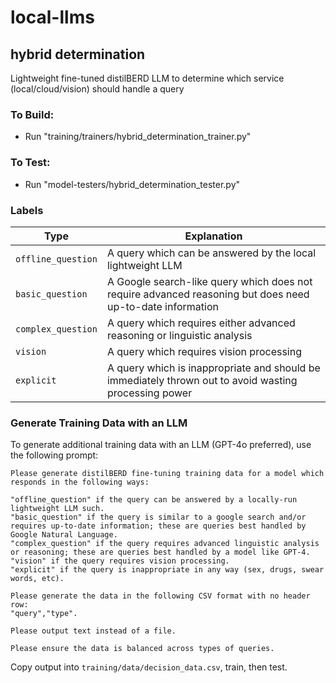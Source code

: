 # local-llms

## hybrid determination
Lightweight fine-tuned distilBERD LLM to determine which service (local/cloud/vision) should handle a query
### To Build:
- Run "training/trainers/hybrid_determination_trainer.py"
### To Test:
- Run "model-testers/hybrid_determination_tester.py"
### Labels
| Type               | Explanation                                                                                               |
|--------------------|-----------------------------------------------------------------------------------------------------------|
| `offline_question` | A query which can be answered by the local lightweight LLM                                                |
| `basic_question`   | A Google search-like query which does not require advanced reasoning but does need up-to-date information |
| `complex_question` | A query which requires either advanced reasoning or linguistic analysis                                   |
| `vision`           | A query which requires vision processing                                                                  |
| `explicit`         | A query which is inappropriate and should be immediately thrown out to avoid wasting processing power     |

### Generate Training Data with an LLM
To generate additional training data with an LLM (GPT-4o preferred), use the following prompt:
```
Please generate distilBERD fine-tuning training data for a model which responds in the following ways:

"offline_question" if the query can be answered by a locally-run lightweight LLM such.
"basic_question" if the query is similar to a google search and/or requires up-to-date information; these are queries best handled by Google Natural Language.
"complex_question" if the query requires advanced linguistic analysis or reasoning; these are queries best handled by a model like GPT-4.
"vision" if the query requires vision processing.
"explicit" if the query is inappropriate in any way (sex, drugs, swear words, etc).

Please generate the data in the following CSV format with no header row:
"query","type".

Please output text instead of a file.

Please ensure the data is balanced across types of queries.
```
Copy output into `training/data/decision_data.csv`, train, then test.
